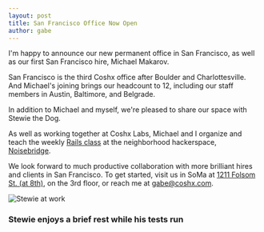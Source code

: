 ```yaml
---
layout: post
title: San Francisco Office Now Open
author: gabe
---
```


I'm happy to announce our new permanent office in San Francisco, as well as our first San Francisco hire, Michael Makarov.
   

San Francisco is the third Coshx office after Boulder and Charlottesville.  And Michael's joining brings our headcount to 12, including our staff members in Austin, Baltimore, and Belgrade.
   

In addition to Michael and myself, we're pleased to share our space with Stewie the Dog.
   

As well as working together at Coshx Labs, Michael and I organize and teach the weekly [Rails class](https://www.noisebridge.net/wiki/Backend_web_dev_in_Ruby_on_Rails) at the neighborhood hackerspace, [Noisebridge](https://www.noisebridge.net).
   

We look forward to much productive collaboration with more brilliant hires and clients in San Francisco.  To get started, visit us in SoMa at [1211 Folsom St. (at 8th)](http://goo.gl/maps/eiNlT), on the 3rd  floor, or reach me at [gabe@coshx.com](gabe@coshx.com).
   

![Stewie at work](https://s3.amazonaws.com/uploads.hipchat.com/9996/25967/m07gxvfyu6px3gh/c9de9f3ae7d511e18393123138100c1d_7.jpg)
### Stewie enjoys a brief rest while his tests run
